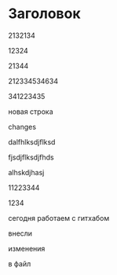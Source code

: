 # Заголовок

2132134 

12324

21344

212334534634

341223435

новая строка

changes

dalfhlksdjflksd

fjsdjflksdjfhds

alhskdjhasj

11223344

1234

сегодня работаем с гитхабом

внесли

изменения

в файл

